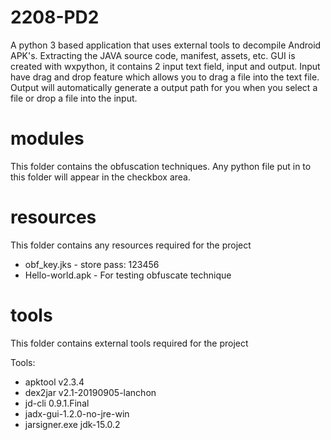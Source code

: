 # 2208-PD2
A python 3 based application that uses external tools to decompile Android APK's. Extracting the JAVA source code, manifest, assets, etc.
GUI is created with wxpython, it contains 2 input text field, input and output. Input have drag and drop feature which allows you to drag a file into the text file. Output will automatically generate a output path for you when you select a file or drop a file into the input.
# modules
This folder contains the obfuscation techniques. Any python file put in to this folder will appear in the checkbox area.
# resources
This folder contains any resources required for the project
 - obf_key.jks - store pass: 123456
 - Hello-world.apk - For testing obfuscate technique
# tools
This folder contains external tools required for the project

  Tools:
- apktool v2.3.4
- dex2jar v2.1-20190905-lanchon
- jd-cli 0.9.1.Final
- jadx-gui-1.2.0-no-jre-win
- jarsigner.exe jdk-15.0.2
